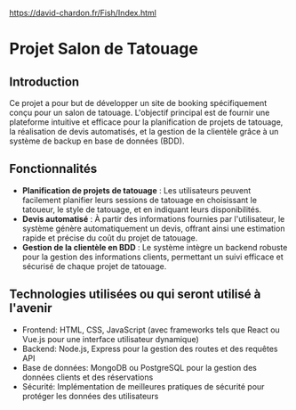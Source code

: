 


https://david-chardon.fr/Fish/Index.html

# Projet Salon de Tatouage

## Introduction

Ce projet a pour but de développer un site de booking spécifiquement conçu pour un salon de tatouage. L'objectif principal est de fournir une plateforme intuitive et efficace pour la planification de projets de tatouage, la réalisation de devis automatisés, et la gestion de la clientèle grâce à un système de backup en base de données (BDD).

## Fonctionnalités

- **Planification de projets de tatouage** : Les utilisateurs peuvent facilement planifier leurs sessions de tatouage en choisissant le tatoueur, le style de tatouage, et en indiquant leurs disponibilités.
- **Devis automatisé** : À partir des informations fournies par l'utilisateur, le système génère automatiquement un devis, offrant ainsi une estimation rapide et précise du coût du projet de tatouage.
- **Gestion de la clientèle en BDD** : Le système intègre un backend robuste pour la gestion des informations clients, permettant un suivi efficace et sécurisé de chaque projet de tatouage.

## Technologies utilisées ou qui seront utilisé à l'avenir

- Frontend: HTML, CSS, JavaScript (avec frameworks tels que React ou Vue.js pour une interface utilisateur dynamique)
- Backend: Node.js, Express pour la gestion des routes et des requêtes API
- Base de données: MongoDB ou PostgreSQL pour la gestion des données clients et des réservations
- Sécurité: Implémentation de meilleures pratiques de sécurité pour protéger les données des utilisateurs


